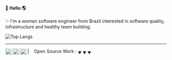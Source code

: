 #### :wave: Hello :earth_americas:

:sparkles: I'm a woman software engineer from Brazil interested in software quality, infrastructure and healthy team building.


![Top Langs](https://github-readme-stats.vercel.app/api/top-langs/?username=littlejuh&hide_progress=true)

----

<a href="https://twitter.com/littlejuh_">
  <img align="left" alt="Littlejuh Twitter" width="20px" src="https://simpleicons.now.sh/twitter/495f7e" />
</a>
<a href="https://www.instagram.com/littlejuh/">
  <img align="left" alt="Littlejuh Instagram" width="20px" src="https://simpleicons.now.sh/instagram/495f7e" />
</a>
<a href="https://linkedin.com/in/littlejuh">
  <img align="left" alt="Littlejuh LinkedIn" width="20px" src="https://simpleicons.now.sh/linkedin/495f7e" />
</a>

|&nbsp;&nbsp;&nbsp; Open Source Work : <sub>&#9660; &#9660; &#9660;</sub>